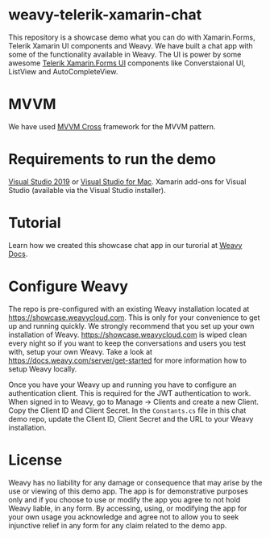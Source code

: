 # weavy-telerik-xamarin-chat
This repository is a showcase demo what you can do with Xamarin.Forms, Telerik Xamarin UI components and Weavy. 
We have built a chat app with some of the functionality available in Weavy. 
The UI is power by some awesome [Telerik Xamarin.Forms UI](https://www.telerik.com/xamarin-ui) components like Converstaional UI, ListView and AutoCompleteView.

# MVVM
We have used [MVVM Cross](https://www.mvvmcross.com/) framework for the MVVM pattern.

# Requirements to run the demo
[Visual Studio 2019](https://visualstudio.microsoft.com/downloads/) or [Visual Studio for Mac](https://visualstudio.microsoft.com/vs/mac/).
Xamarin add-ons for Visual Studio (available via the Visual Studio installer).

# Tutorial
Learn how we created this showcase chat app in our turorial at [Weavy Docs](https://docs.weavy.com/tutorials/telerik-xamarin-chat).

# Configure Weavy
The repo is pre-configured with an existing Weavy installation located at https://showcase.weavycloud.com. This is only for your convenience to get up and running quickly. We strongly recommend that you set up your own installation of Weavy. https://showcase.weavycloud.com is wiped clean every night so if you want to keep the conversations and users you test with, setup your own Weavy. Take a look at https://docs.weavy.com/server/get-started for more information how to setup Weavy locally.

Once you have your Weavy up and running you have to configure an authentication client. This is required for the JWT authentication to work. When signed in to Weavy, go to Manage -> Clients and create a new Client. Copy the Client ID and Client Secret. In the `Constants.cs` file in this chat demo repo, update the Client ID, Client Secret and the URL to your Weavy installation.

# License
Weavy has no liability for any damage or consequence that may arise by the use or viewing of this demo app. The app is for demonstrative purposes only and if you choose to use or modify the app you agree to not hold Weavy liable, in any form. By accessing, using, or modifying the app for your own usage you acknowledge and agree not to allow you to seek injunctive relief in any form for any claim related to the demo app.